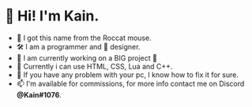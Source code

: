 # 👋 Hi! I'm Kain.
- 🌱 I got this name from the Roccat mouse. 
- 🛠️ I am a programmer and 🎨 designer.
- 🚀 I am currently working on a BIG project 👀 
- 🌱 Currently i can use HTML, CSS, Lua and C++.
- 💞️ If you have any problem with your pc, I know how to fix it for sure.
- 📫 I'm available for commissions, for more info contact me on Discord **@Kain#1076**.
